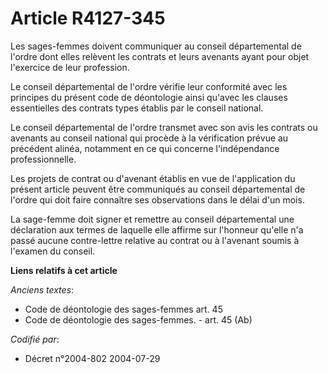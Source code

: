 # Article R4127-345

Les sages-femmes doivent communiquer au conseil départemental de l'ordre dont elles relèvent les contrats et leurs avenants
ayant pour objet l'exercice de leur profession.

Le conseil départemental de l'ordre vérifie leur conformité avec les principes du présent code de déontologie ainsi qu'avec
les clauses essentielles des contrats types établis par le conseil national.

Le conseil départemental de l'ordre transmet avec son avis les contrats ou avenants au conseil national qui procède à la
vérification prévue au précédent alinéa, notamment en ce qui concerne l'indépendance professionnelle.

Les projets de contrat ou d'avenant établis en vue de l'application du présent article peuvent être communiqués au conseil
départemental de l'ordre qui doit faire connaître ses observations dans le délai d'un mois.

La sage-femme doit signer et remettre au conseil départemental une déclaration aux termes de laquelle elle affirme sur
l'honneur qu'elle n'a passé aucune contre-lettre relative au contrat ou à l'avenant soumis à l'examen du conseil.

**Liens relatifs à cet article**

_Anciens textes_:

  - Code de déontologie des sages-femmes art. 45
  - Code de déontologie des sages-femmes. - art. 45 (Ab)

_Codifié par_:

  - Décret n°2004-802 2004-07-29
